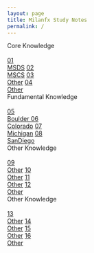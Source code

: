 ```yaml
---
layout: page
title: Milanfx Study Notes
permalink: /
---
```


<div class="row">
  <div class="btn text">
    <div class="btn name">Core Knowledge</div><br>
    <div class="row" style="grid-template-columns: 1fr 1fr 1fr 1fr;">
      <a href="/01-MSDS/" class="btn box1">01<br>MSDS</a>
      <a href="/02-MSCS/" class="btn box1">02<br>MSCS</a>
      <a href="/#/"       class="btn box1">03<br>Other</a>
      <a href="/#/"       class="btn box1">04<br>Other</a>
    </div>
  </div>
</div>

<div class="row">
  <div class="btn text">
    <div class="btn name">Fundamental Knowledge</div><br>
    <div class="row" style="grid-template-columns: 1fr 1fr 1fr 1fr;">
      <a href="/05-Boulder/"  class="btn box2">05<br>Boulder </a>
      <a href="/06-Colorado/" class="btn box2">06<br>Colorado</a>
      <a href="/07-Michigan/" class="btn box2">07<br>Michigan</a>
      <a href="/08-SanDiego/" class="btn box2">08<br>SanDiego</a>
    </div>
  </div>
</div>

<div class="row">
  <div class="btn text">
    <div class="btn name">Other Knowledge</div><br>
    <div class="row" style="grid-template-columns: 1fr 1fr 1fr 1fr;">
      <a href="/#/" class="btn box1">09<br>Other</a>
      <a href="/#/" class="btn box1">10<br>Other</a>
      <a href="/#/" class="btn box1">11<br>Other</a>
      <a href="/#/" class="btn box1">12<br>Other</a>
    </div>
  </div>
</div>

<div class="row">
  <div class="btn text">
    <div class="btn name">Other Knowledge</div><br>
    <div class="row" style="grid-template-columns: 1fr 1fr 1fr 1fr;">
      <a href="/#/" class="btn box2">13<br>Other</a>
      <a href="/#/" class="btn box2">14<br>Other</a>
      <a href="/#/" class="btn box2">15<br>Other</a>
      <a href="/#/" class="btn box2">16<br>Other</a>
    </div>
  </div>
</div>